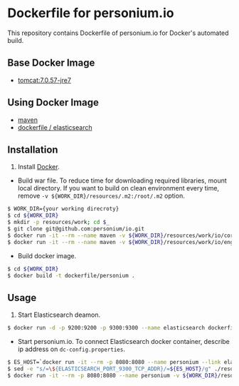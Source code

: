 Dockerfile for personium.io
=======================

This repository contains Dockerfile of personium.io for Docker's automated build.

## Base Docker Image

* [tomcat:7.0.57-jre7](https://registry.hub.docker.com/u/library/tomcat/)

## Using Docker Image

* [maven](https://registry.hub.docker.com/_/maven/)
* [dockerfile / elasticsearch](https://registry.hub.docker.com/u/dockerfile/elasticsearch/)

## Installation

1. Install [Docker](https://www.docker.com/).
* Build war file.
  To reduce time for downloading required libraries, mount local directory.
  If you want to build on clean environment every time, remove `-v ${WORK_DIR}/resources/.m2:/root/.m2` option.
```bash
$ WORK_DIR={your working direcroty}
$ cd ${WORK_DIR}
$ mkdir -p resources/work; cd $_
$ git clone git@github.com:personium/io.git
$ docker run -it --rm --name maven -v ${WORK_DIR}/resources/work/io/core:/usr/src/core -v ${WORK_DIR}/resources/.m2:/root/.m2  -w /usr/src/core maven mvn clean package
$ docker run -it --rm --name maven -v ${WORK_DIR}/resources/work/io/engine:/usr/src/engine -v ${WORK_DIR}/resources/.m2:/root/.m2 -w /usr/src/engine maven mvn clean package
```
* Build docker image.
```bash
$ cd ${WORK_DIR}
$ docker build -t dockerfile/personium .
```

## Usage

1. Start Elasticsearch deamon.
```bash
$ docker run -d -p 9200:9200 -p 9300:9300 --name elasticsearch dockerfile/elasticsearch
```
* Start personium.io.
  To connect Elasticsearch docker container, describe ip address on `dc-config.properties`.
```bash
$ ES_HOST=`docker run -it --rm -p 8080:8080 --name personium --link elasticsearch:elasticsearch dockerfile/personium env | grep ELASTICSEARCH_PORT_9300_TCP_ADDR | sed -e 's/.*=\(.*\)$/\1/'`
$ sed -e "s/=\${ELASTICSEARCH_PORT_9300_TCP_ADDR}/=${ES_HOST}/g" ./resources/dc-config.properties > ./resources/conf/dc-config.properties
$ docker run -it --rm -p 8080:8080 --name personium -v ${WORK_DIR}/resources/conf:/usr/local/personium --link elasticsearch:elasticsearch dockerfile/personium
```


